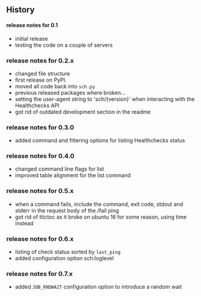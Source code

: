 ## History

#### release notes for 0.1
- initial release
- testing the code on a couple of servers

### release notes for 0.2.x
- changed file structure
- first release on PyPI.
- moved all code back into `sch.py`
- previous released packages where broken...
- setting the user-agent string to 'sch/{version}' when interacting with the
  Healthchecks API
- got rid of outdated development section in the readme

### release notes for 0.3.0
- added command and filtering options for listing Healthchecks status

### release notes for 0.4.0
- changed command line flags for list
- improved table alignment for the list command

### release notes for 0.5.x
- when a command fails, include the command, exit code, stdout and stderr in
  the request body of the /fail ping 
- got rid of ttictoc as it broke on ubuntu 16 for some reason, using time instead

### release notes for 0.6.x
- listing of check status sorted by `last_ping`
- added configuration option sch:loglevel

### release notes for 0.7.x
- added `JOB_RNDWAIT` configuration option to introduce a random wait

